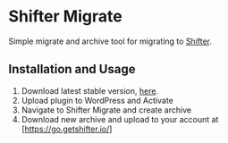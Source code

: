 # Shifter Migrate
Simple migrate and archive tool for migrating to [Shifter](https://getshifter.io).

## Installation and Usage
1. Download latest stable version, [here](https://github.com/getshifter/shifter-migrate/archive/master.zip).
2. Upload plugin to WordPress and Activate
3. Navigate to Shifter Migrate and create archive
4. Download new archive and upload to your account at [https://go.getshifter.io/]
